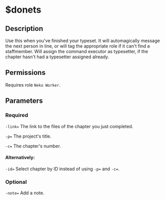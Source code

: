 # $donets

## Description

Use this when you've finished your typeset. It will automagically message the next person in line, or will tag the appropriate role if it can't find a staffmember. Will assign the command executor as typesetter, if the chapter hasn't had a typesetter assigned already.

## Permissions

Requires role `Neko Worker`.

## Parameters

### Required

`-link=` The link to the files of the chapter you just completed.

`-p=` The project's title.

`-c=` The chapter's number.

#### Alternatively:

`-id=` Select chapter by ID instead of using `-p=` and `-c=`.

### Optional

`-note=` Add a note.

